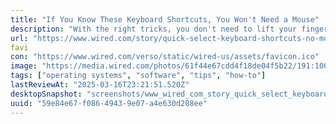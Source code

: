 ```yaml
---
title: "If You Know These Keyboard Shortcuts, You Won't Need a Mouse"
description: "With the right tricks, you don't need to lift your fingers from the keys."
url: "https://www.wired.com/story/quick-select-keyboard-shortcuts-no-mouse/"
favi
con: "https://www.wired.com/verso/static/wired-us/assets/favicon.ico"
image: "https://media.wired.com/photos/61f44e67cdd4f18de04f5b22/191:100/w_1280,c_limit/Gear-Keyboard-Shortcuts-1159555273.jpg"
tags: ["operating systems", "software", "tips", "how-to"]
lastReviewAt: "2025-03-16T23:21:51.520Z"
desktopSnapshot: "screenshots/www_wired_com_story_quick_select_keyboard_shortcuts_no_mouse.png"
uuid: "59e84e67-f086-4943-9e07-a4e630d208ee"
---
```

